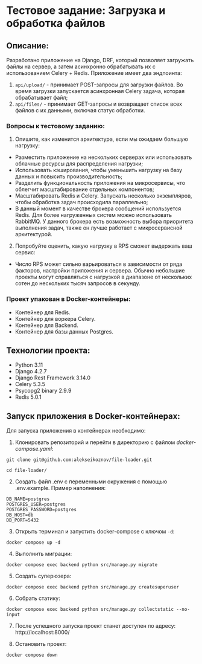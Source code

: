 # Тестовое задание: Загрузка и обработка файлов

## Описание:

Разработано приложение на Django, DRF, который позволяет загружать файлы на сервер, а затем асинхронно обрабатывать их с использованием Celery + Redis.
Приложение имеет два эндпоинта:
1. `api/upload/` - принимает POST-запросы для загрузки файлов. Во время загрузки запускается асинхронная Celery задача, которая обрабатывает файл;
2. `api/files/` - принимает GET-запросы и возвращает список всех файлов с их данными, включая статус обработки.

### Вопросы к тестовому заданию:

1. Опишите, как изменится архитектура, если мы ожидаем большую нагрузку:
 - Разместить приложение на нескольких серверах или использовать облачные ресурсы для распределения нагрузки;
 - Использовать кэширования, чтобы уменьшить нагрузку на базу данных и повысить производительность;
 - Разделить функциональность приложения на микросервисы, что облегчит масштабирование отдельных компонентов;
 - Масштабировать Redis и Celery. Запускать несколько экземпляров, чтобы обработка задач происходила параллельно;
 - В данный момент в качестве брокера сообщений используется Redis. Для более нагруженных систем можно использовать RabbitMQ. У данного брокера есть возможность выбора приоритета выполнения задач, также он лучше работает с микросервисной архитектурой.

2. Попробуйте оценить, какую нагрузку в RPS сможет выдержать ваш сервис:
 - Число RPS может сильно варьироваться в зависимости от ряда факторов, настройки приложения и сервера. Обычно небольшие проекты могут справляться с нагрузкой в диапазоне от нескольких сотен до нескольких тысяч запросов в секунду.

### Проект упакован в Docker-контейнеры:

- Контейнер для Redis.
- Контейнер для воркера Celery.
- Контейнер для Backend.
- Контейнер для базы данных Postgres.

## Технологии проекта:

- Python 3.11
- Django 4.2.7
- Django Rest Framework 3.14.0
- Celery 5.3.5
- Psycopg2 binary 2.9.9
- Redis 5.0.1

## Запуск приложения в Docker-контейнерах:

Для запуска приложения в контейнерах необходимо:

1. Клонировать репозиторий и перейти в директорию с файлом *docker-compose.yaml*:  
```
git clone git@github.com:alekseikoznov/file-loader.git
```
```
cd file-loader/
```

2. Создать файл .env с переменными окружения c помощью .env.example. Пример наполнения:
```
DB_NAME=postgres
POSTGRES_USER=postgres
POSTGRES_PASSWORD=postgres
DB_HOST=db
DB_PORT=5432
```

3. Открыть терминал и запустить docker-compose с ключом `-d`:
```
docker compose up -d
```

4. Выполнить миграции:
```
docker compose exec backend python src/manage.py migrate
```

5. Создать суперюзера:
```
docker compose exec backend python src/manage.py createsuperuser
```

6. Собрать статику:
```
docker compose exec backend python src/manage.py collectstatic --no-input
```

7. После успешного запуска проект станет доступен по адресу:  
http://localhost:8000/

8. Остановить проект:
```
docker compose down
```
